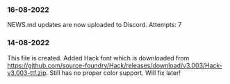 ### 16-08-2022
NEWS.md updates are now uploaded to Discord. Attempts: 7

### 14-08-2022
This file is created.
Added Hack font which is downloaded from https://github.com/source-foundry/Hack/releases/download/v3.003/Hack-v3.003-ttf.zip.
Still has no proper color support. Will fix later!
